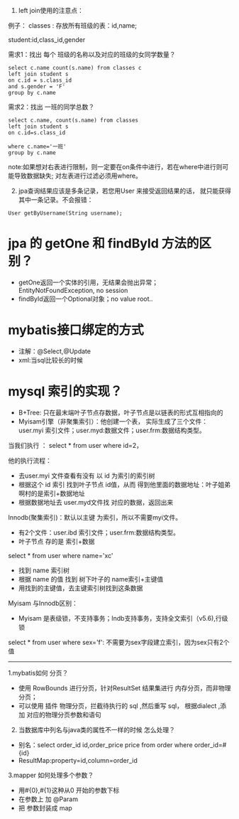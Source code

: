 1. left join使用的注意点：

例子：
classes : 存放所有班级的表：id,name;

student:id,class_id,gender

需求1：找出 每个 班级的名称以及对应的班级的女同学数量？

```
select c.name count(s.name) from classes c
left join student s
on c.id = s.class_id
and s.gender = 'F'
group by c.name 
```
需求2：找出 一班的同学总数？

```
select c.name, count(s.name) from classes
left join student s
on c.id=s.class_id

where c.name='一班'
group by c.name
```

note:如果想对右表进行限制，则一定要在on条件中进行，若在where中进行则可能导致数据缺失;
对左表进行过滤必须用where。


2. jpa查询结果应该是多条记录，若您用User 来接受返回结果的话，
就只能获得其中一条记录。不会报错：
```
User getByUsername(String username);
```

# jpa 的 getOne 和 findById 方法的区别？
- getOne返回一个实体的引用，无结果会抛出异常；EntityNotFoundException, no session
- findById返回一个Optional对象；no value root..

# mybatis接口绑定的方式
- 注解：@Select,@Update
- xml:当sql比较长的时候

# mysql 索引的实现？
- B+Tree: 只在最末端叶子节点存数据，叶子节点是以链表的形式互相指向的
- Myisam引擎（非聚集索引）：他创建一个表，
实际生成了三个文件：user.myi 索引文件；user.myd:数据文件；user.frm:数据结构类型。

当我们执行 ： select * from user where id=2，

他的执行流程：
- 去user.myi 文件查看有没有 以 id 为索引的索引树
- 根据这个 id 索引 找到叶子节点 id值，从而 得到他里面的数据地址：叶子姐弟啊村的是索引+数据地址
- 根据数据地址去 user.myd文件找 对应的数据，返回出来

Innodb(聚集索引)：默认以主键 为索引，所以不需要myi文件。
- 有2个文件：user.ibd 索引文件；user.frm:数据结构类型。
- 叶子节点 存的是 索引+数据

select * from user where name='xc'

- 找到 name 索引树
- 根据 name 的值 找到 树下叶子的 name索引+主键值
- 用找到的主键值，去主键索引树找到这条数据

Myisam 与Innodb区别：
- Myisam 是表级锁，不支持事务；Indb支持事务，支持全文索引（v5.6),行级锁

select * from user where sex='f': 不需要为sex字段建立索引，因为sex只有2个值

---
1.mybatis如何 分页？
- 使用 RowBounds 进行分页，针对ResultSet 结果集进行 内存分页，而非物理分页；
- 可以使用 插件 物理分页，拦截待执行的 sql ,然后重写 sql， 根据dialect ,添加
对应的物理分页参数和语句

2. 当数据库中列名与java类的属性不一样的时候 怎么处理？
- 别名：select order_id id,order_price price from order where order_id=#{id} 
- ResultMap:property=id,column=order_id

3.mapper 如何处理多个参数？
- 用#{0},#{1}这种从0 开始的参数下标
- 在参数上 加 @Param
- 把 参数封装成 map